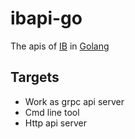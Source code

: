 # ibapi-go
The apis of [IB](https://www.interactivebrokers.com) in [Golang](https://golang.org)

Targets
---------
- Work as grpc api server
- Cmd line tool
- Http api server
